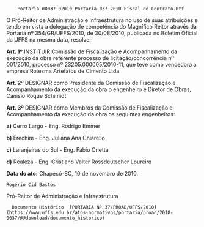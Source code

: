         Portaria 00037 02010 Portaria 037 2010 Fiscal de Contrato.Rtf  

O Pró-Reitor de Administração e Infraestrutura no uso de suas atribuições e tendo em vista a delegação de competência do Magnífico Reitor através da Portaria nº 354/GR/UFFS/2010, de 30/08/2010, publicada no Boletim Oficial da UFFS na mesma data, resolve:

 **Art. 1º** INSTITUIR Comissão de Fiscalização e Acompanhamento da execução da obra referente processo de licitação/concorrência nº 001/2010, processo nº 23205.000005/2010-11, que teve como vencedora a empresa Rotesma Artefatos de Cimento Ltda

 **Art. 2º** DESIGNAR como Presidente da Comissão de Fiscalização e Acompanhamento da execução da obra o engenheiro e Diretor de Obras, Canisio Roque Schimidt

 **Art. 3º** DESIGNAR como Membros da Comissão de Fiscalização e Acompanhamento da execução da obra os seguintes engenheiros:

 **a)** Cerro Largo - Eng. Rodrigo Emmer

 **b)** Erechim - Eng. Juliana Ana Chiarello

 **c)** Laranjeiras do Sul - Eng. Fabio Onetta

 **d)** Realeza - Eng. Cristiano Valter Rossdeutscher Loureiro

  

   **Data do ato:** Chapecó-SC, 10 de novembro de 2010.   
 

    Rogério Cid Bastos   
 Pró-Reitor de Administração e Infraestrutura 

      Documento Histórico  [PORTARIA Nº 37/PROAD/UFFS/2010](https://www.uffs.edu.br/atos-normativos/portaria/proad/2010-0037/@@download/documento_historico)     
      